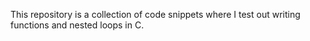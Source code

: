 This repository is a collection of code snippets where I test out writing functions and nested loops in C.
